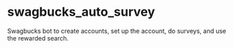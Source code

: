 # swagbucks_auto_survey
Swagbucks bot to create accounts, set up the account, do surveys, and use the rewarded search.
